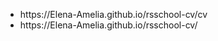 <ul>
  <li>https://Elena-Amelia.github.io/rsschool-cv/cv</li>
  <li>https://Elena-Amelia.github.io/rsschool-cv/</li>
</ul>
